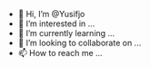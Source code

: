 - 👋 Hi, I’m @Yusifjo
- 👀 I’m interested in ...
- 🌱 I’m currently learning ...
- 💞️ I’m looking to collaborate on ...
- 📫 How to reach me ...

<!---
Yusifjo/Yusifjo is a ✨ special ✨ repository because its `README.md` (this file) appears on your GitHub profile.
You can click the Preview link to take a look at your changes.
--->
